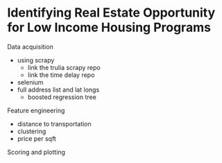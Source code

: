 # Identifying Real Estate Opportunity for Low Income Housing Programs

Data acquisition
- using scrapy
    - link the trulia scrapy repo
    - link the time delay repo
- selenium
- full address list and lat longs
    - boosted regression tree

Feature engineering
- distance to transportation
- clustering
- price per sqft

Scoring and plotting